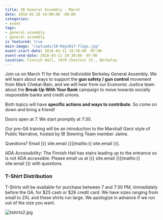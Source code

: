 ```yaml
---
title: IB General Assembly - March
date: 2018-02-20 19:00:00 -08:00
categories:
- event
tags:
- general assembly
- general assembly
is featured: true
main-image: "/uploads/IB-May2017-flags.jpg"
event-start-date: 2018-03-11 19:30:00 -07:00
event-end-date: 2018-03-11 20:30:00 -07:00
Location: Finnish Hall, 1970 Chestnut St., Berkeley
---
```


Join us on March 11 for the next Indivisible Berkeley General Assembly. We will learn about ways to support the **gun safety / gun control** movement from Mark Chekal-Bain, and we will hear from our Economic Justice team about the **Break Up With Your Bank** campaign to move towards socially responsible banks and credit unions.

Both topics will have **specific actions and ways to contribute**. So come on down and bring a friend!

Doors open at 7. We start promptly at 7:30.

Our pre-GA training will be an introduction to the Marshall Ganz style of Public Narrative, hosted by IB Steering Team member Jaime.

Questions? Email [{{ site.email }}](mailto:{{ site.email }}).

ADA Accessibility: The Finnish Hall has stairs leading up to the entrance so is not ADA accessible. Please email us at [{{ site.email }}](mailto:{{ site.email }}) with questions.

### T-Shirt Distribution

T-Shirts will be available for purchase between 7 and 7:30 PM, immediately before the GA, for $25 cash or $26 credit card. We have sizes ranging from small to 2XL and these shirts run large. We apologize in advance if we run out of the size you want.

![tshirts2.jpg](/uploads/tshirts2.jpg)